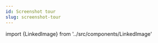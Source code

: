 ```yaml
---
id: Screenshot tour
slug: screenshot-tour
---
```


import {LinkedImage} from '../src/components/LinkedImage'

<LinkedImage link="/img/getting_started/tour-1.png" alt="Debug invader game"/>
<LinkedImage link="/img/getting_started/tour-2.png" alt="Variable inspection with REPL console"/>
<LinkedImage link="/img/getting_started/tour-3.png" alt="Debug a Gem issue"/>
<LinkedImage link="/img/getting_started/tour-4.png" alt="Debug a sidekiq worker"/>
<LinkedImage link="/img/getting_started/tour-5.png" alt="Debug a spree application"/>
<LinkedImage link="/img/getting_started/tour-6.png" alt="Debug on a 2K monitor"/>
<LinkedImage link="/img/getting_started/tour-7.png" alt="Variable inspection with REPL console on 2K monitor"/>
<LinkedImage link="/img/getting_started/tour-8.png" alt="Inpsect program output"/>
<LinkedImage link="/img/getting_started/tour-9.png" alt="Select color scheme command"/>
<LinkedImage link="/img/getting_started/tour-10.png" alt="Add/remove filter"/>
<LinkedImage link="/img/getting_started/tour-11.png" alt="Different color scheme"/>
<LinkedImage link="/img/getting_started/tour-12.png" alt="Jard on a narrow vertical space"/>
<LinkedImage link="/img/getting_started/tour-13.png" alt="Jard on a narrow tiny space"/>
<LinkedImage link="/img/getting_started/tour-14.png" alt="Jard on a narrow horizontal space"/>
